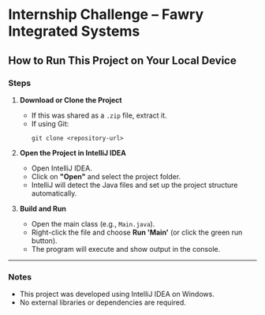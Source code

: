 # Internship Challenge – Fawry Integrated Systems

## How to Run This Project on Your Local Device

### Steps

1. **Download or Clone the Project**
   - If this was shared as a `.zip` file, extract it.
   - If using Git:  
     ```
     git clone <repository-url>
     ```

2. **Open the Project in IntelliJ IDEA**
   - Open IntelliJ IDEA.
   - Click on **"Open"** and select the project folder.
   - IntelliJ will detect the Java files and set up the project structure automatically.

3. **Build and Run**
   - Open the main class (e.g., `Main.java`).
   - Right-click the file and choose **Run 'Main'** (or click the green run button).
   - The program will execute and show output in the console.

---

### Notes
- This project was developed using IntelliJ IDEA on Windows.
- No external libraries or dependencies are required.
